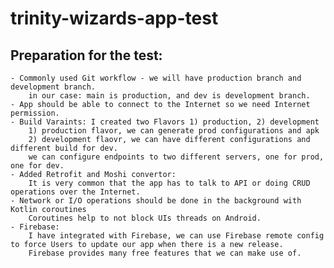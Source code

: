 # trinity-wizards-app-test

## Preparation for the test:
    - Commonly used Git workflow - we will have production branch and development branch.
        in our case: main is production, and dev is development branch.
    - App should be able to connect to the Internet so we need Internet permission.
    - Build Varaints: I created two Flavors 1) production, 2) development
        1) production flavor, we can generate prod configurations and apk
        2) development flaovr, we can have different configurations and different build for dev.
        we can configure endpoints to two different servers, one for prod, one for dev.
    - Added Retrofit and Moshi convertor:
        It is very common that the app has to talk to API or doing CRUD operations over the Internet.
    - Network or I/O operations should be done in the background with Kotlin coroutines
        Coroutines help to not block UIs threads on Android.
    - Firebase:
        I have integrated with Firebase, we can use Firebase remote config to force Users to update our app when there is a new release.
        Firebase provides many free features that we can make use of.
